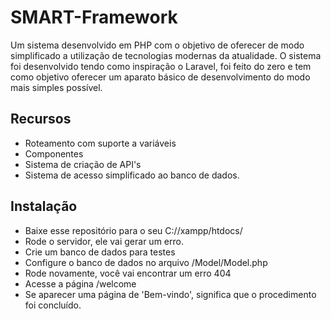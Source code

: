 # SMART-Framework
Um sistema desenvolvido em PHP com o objetivo de oferecer de modo simplificado a utilização de tecnologias modernas da atualidade. O sistema foi desenvolvido tendo como inspiração o Laravel, foi feito do zero e tem como objetivo oferecer um aparato básico de desenvolvimento do modo mais simples possível.

## Recursos
- Roteamento com suporte a variáveis
- Componentes
- Sistema de criação de API's
- Sistema de acesso simplificado ao banco de dados.

## Instalação
- Baixe esse repositório para o seu C://xampp/htdocs/
- Rode o servidor, ele vai gerar um erro.
- Crie um banco de dados para testes
- Configure o banco de dados no arquivo /Model/Model.php
- Rode novamente, você vai encontrar um erro 404
- Acesse a página /welcome
- Se aparecer uma página de 'Bem-vindo', significa que o procedimento foi concluído.
